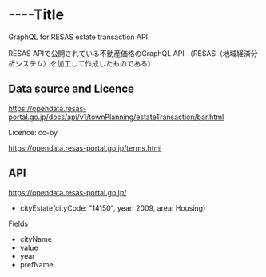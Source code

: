 # ----Title
GraphQL for RESAS estate transaction API

RESAS APIで公開されている不動産価格のGraphQL API
（RESAS（地域経済分析システム）を加工して作成したものである）

## Data source and Licence

https://opendata.resas-portal.go.jp/docs/api/v1/townPlanning/estateTransaction/bar.html

Licence: cc-by

 https://opendata.resas-portal.go.jp/terms.html

## API 

https://opendata.resas-portal.go.jp/

- cityEstate(cityCode: "14150",
		year: 2009,
    area: Housing)

Fields

- cityName
- value
- year
- prefName
